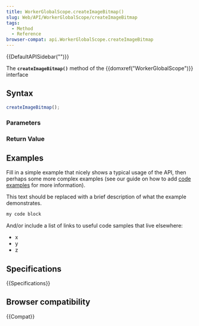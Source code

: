 ```yaml
---
title: WorkerGlobalScope.createImageBitmap()
slug: Web/API/WorkerGlobalScope/createImageBitmap
tags:
  - Method
  - Reference
browser-compat: api.WorkerGlobalScope.createImageBitmap
---
```

{{DefaultAPISidebar("")}}

The **`createImageBitmap()`** method of the {{domxref("WorkerGlobalScope")}} interface 

## Syntax

```js
createImageBitmap();
```

### Parameters



### Return Value



## Examples

Fill in a simple example that nicely shows a typical usage of the API, then perhaps some more complex examples (see our guide on how to add [code examples](/en-US/docs/MDN/Contribute/Structures/Code_examples) for more information).

This text should be replaced with a brief description of what the example demonstrates.

```js
my code block
```

And/or include a list of links to useful code samples that live elsewhere:

*   x
*   y
*   z

## Specifications

{{Specifications}}

## Browser compatibility

{{Compat}}

